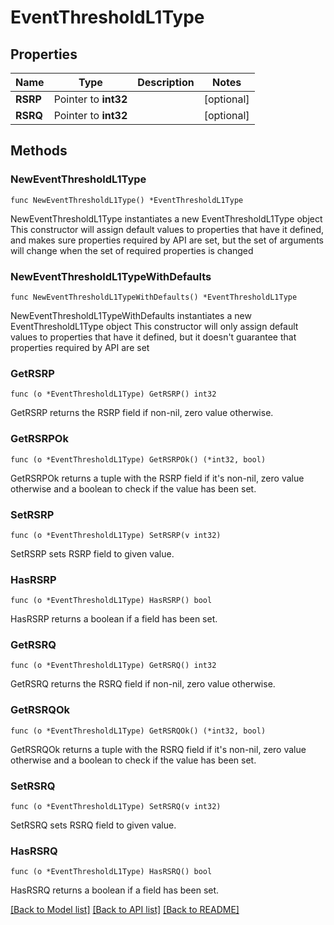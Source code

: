 # EventThresholdL1Type

## Properties

Name | Type | Description | Notes
------------ | ------------- | ------------- | -------------
**RSRP** | Pointer to **int32** |  | [optional] 
**RSRQ** | Pointer to **int32** |  | [optional] 

## Methods

### NewEventThresholdL1Type

`func NewEventThresholdL1Type() *EventThresholdL1Type`

NewEventThresholdL1Type instantiates a new EventThresholdL1Type object
This constructor will assign default values to properties that have it defined,
and makes sure properties required by API are set, but the set of arguments
will change when the set of required properties is changed

### NewEventThresholdL1TypeWithDefaults

`func NewEventThresholdL1TypeWithDefaults() *EventThresholdL1Type`

NewEventThresholdL1TypeWithDefaults instantiates a new EventThresholdL1Type object
This constructor will only assign default values to properties that have it defined,
but it doesn't guarantee that properties required by API are set

### GetRSRP

`func (o *EventThresholdL1Type) GetRSRP() int32`

GetRSRP returns the RSRP field if non-nil, zero value otherwise.

### GetRSRPOk

`func (o *EventThresholdL1Type) GetRSRPOk() (*int32, bool)`

GetRSRPOk returns a tuple with the RSRP field if it's non-nil, zero value otherwise
and a boolean to check if the value has been set.

### SetRSRP

`func (o *EventThresholdL1Type) SetRSRP(v int32)`

SetRSRP sets RSRP field to given value.

### HasRSRP

`func (o *EventThresholdL1Type) HasRSRP() bool`

HasRSRP returns a boolean if a field has been set.

### GetRSRQ

`func (o *EventThresholdL1Type) GetRSRQ() int32`

GetRSRQ returns the RSRQ field if non-nil, zero value otherwise.

### GetRSRQOk

`func (o *EventThresholdL1Type) GetRSRQOk() (*int32, bool)`

GetRSRQOk returns a tuple with the RSRQ field if it's non-nil, zero value otherwise
and a boolean to check if the value has been set.

### SetRSRQ

`func (o *EventThresholdL1Type) SetRSRQ(v int32)`

SetRSRQ sets RSRQ field to given value.

### HasRSRQ

`func (o *EventThresholdL1Type) HasRSRQ() bool`

HasRSRQ returns a boolean if a field has been set.


[[Back to Model list]](../README.md#documentation-for-models) [[Back to API list]](../README.md#documentation-for-api-endpoints) [[Back to README]](../README.md)


